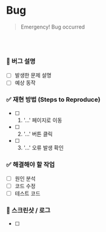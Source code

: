# Bug
> Emergency! Bug occurred

<br/>
<br/>

### 🐛 버그 설명
- [ ] 발생한 문제 설명
- [ ] 예상 동작

### ✅ 재현 방법 (Steps to Reproduce)
- [ ] 1. '...' 페이지로 이동
- [ ] 2. '...' 버튼 클릭
- [ ] 3. '...' 오류 발생 확인

### ✅ 해결해야 할 작업
- [ ] 원인 분석
- [ ] 코드 수정
- [ ] 테스트 코드

### 📸 스크린샷 / 로그
- [ ] 
